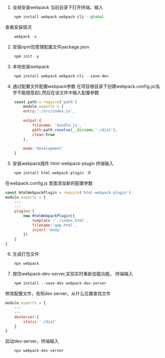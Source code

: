 1. 全局安装webpack 
当前目录下打开终端，输入
```javascript
	npm install webpack webpack-cli --global
```
查看安装情况
```javascript
	webpack -v
```
2. 安装npm包管理配置文件package.json
```javascript
	npm init -y
```
3. 本地安装webpack
```javascript
	npm install webpack webpack-cli --save-dev
```

4. 通过配置文件配置webpack参数
在项目根目录下创建webpack.config.js(名字不能随意起),然后在该文件中输入配置参数
```javascript
	const path = require('path')
		module.exports = {
		entry:'./src/index.js',
		
		output:{
			filename: 'bundle.js',
			path:path.resolve(__dirname,'./dist'),
			clean:true
		},
		
		mode:'development'
	}
```

5. 安装webpack插件 html-webpack-plugin
终端输入
```javascript
	npm install html-webpack-plugin -D
```
在webpack.config.js 里面添加新的配置参数
```javascript
const HtmlWebpackPlugin = require('html-webpack-plugin')
module.exports = {
	···
	···
	plugins:[
		new HtmlWebpackPlugin({
			template :'./index.html',
			filename:'app.html',
			inject:'body'
		})
	]
}
```

6. 生成打包文件
```javascript
	npx webpack
```

7. 按住webpack-dev-server,实现实时重新加载功能，
终端输入
```javascript
	npm install --save-dev webpack-dev-server
```
修改配置文件，告知dev server，从什么位置查找文件
```javascript
module.exports = {
	···
	···
	devServer:{
		static:'./dist'
	}
}
```
启动dev-server，终端输入
```javascript
	npx webpack-dev-server
```
